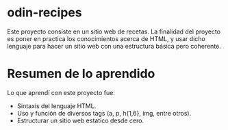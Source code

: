 # odin-recipes

Este proyecto consiste en un sitio web de recetas. La finalidad del proyecto
es poner en practica los conocimientos acerca de HTML, y usar dicho lenguaje
para hacer un sitio web con una estructura básica pero coherente.

# Resumen de lo aprendido

Lo que aprendí con este proyecto fue:

* Sintaxis del lenguaje HTML.
* Uso y función de diversos tags (a, p, h{1,6}, img, entre otros).
* Estructurar un sitio web estatico desde cero.
